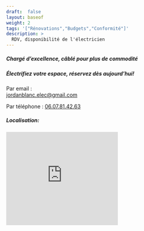 ```yaml
---
draft:  false
layout: baseof
weight: 2
tags: '["Rénovations","Budgets","Conformité"]'
description: >
  RDV, disponibilité de l'électricien
---
```

<h5>Chargé d’excellence, câblé pour plus de commodité</h5>
<h5>Électrifiez votre espace, réservez dès aujourd’hui!</h5>

Par email :</br>jordanblanc.elec@gmail.com

Par téléphone : <a href ="tel:06 07 81 42 63">06.07.81.42.63</a></br>

<h5>Localisation:</h5>
<iframe 
display='inline-flex'
 alt="Itinéraire GoogleMaps"
  width="300"
  height="250"
  frameborder="0" style="border:0"
   src="https://www.google.com/maps/embed?pb=!1m18!1m12!1m3!1d2713.834935853408!2d5.724622675357512!3d47.14149981998065!2m3!1f0!2f0!3f0!3m2!1i1024!2i768!4f13.1!3m3!1m2!1s0x478d459d65e783bd%3A0x9ed6da59f719d99e!2sJB%20Electricit%C3%A9!5e0!3m2!1sen!2sfr!4v1701019881634!5m2!1sen!2sfr" alt="GoogleMaps" width="300" height="250" style="border:0;" allowfullscreen="" loading="lazy" referrerpolicy="no-referrer-when-downgrade"></iframe>